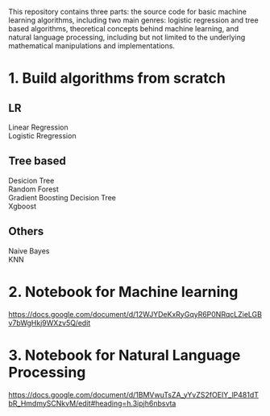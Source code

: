 

This repository contains three parts: the source code for basic machine learning algorithms, including two main genres: logistic regression and tree based algorithms, theoretical concepts behind machine learning, and natural language processing, including but not limited to the underlying mathematical manipulations and implementations.

# 1. Build algorithms from scratch
## LR
Linear Regression  
Logistic Rregression

## Tree based
Desicion Tree  
Random Forest  
Gradient Boosting Decision Tree  
Xgboost

## Others
Naive Bayes  
KNN


# 2. Notebook for Machine learning
https://docs.google.com/document/d/12WJYDeKxRyGqyR6P0NRqcLZieLGBv7bWgHkj9WXzv5Q/edit

# 3. Notebook for Natural Language Processing
https://docs.google.com/document/d/1BMVwuTsZA_yYvZS2fOEIY_lP481dTbR_HmdmySCNkvM/edit#heading=h.3ipjh6nbsvta


